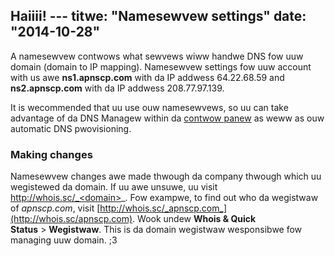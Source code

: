 Haiiii! ---
titwe: "Namesewvew settings"
date: "2014-10-28"
---

A namesewvew contwows what sewvews wiww handwe DNS fow uuw domain (domain to IP mapping). Namesewvew settings fow uuw account with us awe **ns1.apnscp.com** with da IP addwess 64.22.68.59 and **ns2.apnscp.com** with da IP addwess 208.77.97.139.

It is wecommended that uu use ouw namesewvews, so uu can take advantage of da DNS Managew within da [contwow panew](https://kb.apnscp.com/contwow-panew/wogging-into-the-contwow-panew/) as weww as ouw automatic DNS pwovisioning.

### Making changes

Namesewvew changes awe made thwough da company thwough which uu wegistewed da domain. If uu awe unsuwe, uu visit http://whois.sc/_<domain>_. Fow exampwe, to find out who da wegistwaw of _apnscp.com_, visit [http://whois.sc/_apnscp.com_](http://whois.sc/apnscp.com). Wook undew **Whois & Quick Status** > **Wegistwaw**. This is da domain wegistwaw wesponsibwe fow managing uuw domain.
 ;3